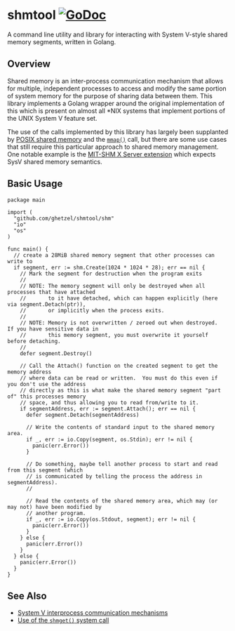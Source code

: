# shmtool [![GoDoc](https://godoc.org/github.com/ghetzel/shmtool?status.svg)](https://godoc.org/github.com/ghetzel/shmtool/shm)

A command line utility and library for interacting with System V-style shared memory segments, written in Golang.

## Overview
Shared memory is an inter-process communication mechanism that allows for multiple, independent processes to access and modify the same portion of system memory for the purpose of sharing data between them.  This library implements a Golang wrapper around the original implementation of this which is present on almost all *NIX systems that implement portions of the UNIX System V feature set.

The use of the calls implemented by this library has largely been supplanted by [POSIX shared memory](http://man7.org/linux/man-pages/man7/shm_overview.7.html) and the [`mmap()`](http://man7.org/linux/man-pages/man2/mmap.2.html) call, but there are some use cases that still require this particular approach to shared memory management.  One notable example is the [MIT-SHM X Server extension](https://www.x.org/releases/X11R7.7/doc/xextproto/shm.html) which expects SysV shared memory semantics.

## Basic Usage

```golang
package main

import (
  "github.com/ghetzel/shmtool/shm"
  "io"
  "os"
)

func main() {
  // create a 28MiB shared memory segment that other processes can write to
  if segment, err := shm.Create(1024 * 1024 * 28); err == nil {
    // Mark the segment for destruction when the program exits
    //
    // NOTE: The memory segment will only be destroyed when all processes that have attached
    //       to it have detached, which can happen explicitly (here via segment.Detach(ptr)),
    //       or implicitly when the process exits.
    //
    // NOTE: Memory is not overwritten / zeroed out when destroyed.  If you have sensitive data in
    //       this memory segment, you must overwrite it yourself before detaching.
    //
    defer segment.Destroy()

    // Call the Attach() function on the created segment to get the memory address
    // where data can be read or written.  You must do this even if you don't use the address
    // directly as this is what make the shared memory segment "part of" this processes memory
    // space, and thus allowing you to read from/write to it.
    if segmentAddress, err := segment.Attach(); err == nil {
      defer segment.Detach(segmentAddress)

      // Write the contents of standard input to the shared memory area.
      if _, err := io.Copy(segment, os.Stdin); err != nil {
        panic(err.Error())
      }

      // Do something, maybe tell another process to start and read from this segment (which
      // is communicated by telling the process the address in segmentAddress).
      //

      // Read the contents of the shared memory area, which may (or may not) have been modified by
      // another program.
      if _, err := io.Copy(os.Stdout, segment); err != nil {
        panic(err.Error())
      }
    } else {
      panic(err.Error())
    }
  } else {
    panic(err.Error())
  }
}
```

## See Also

* [System V interprocess communication mechanisms](http://man7.org/linux/man-pages/man7/svipc.7.html)
* [Use of the `shmget()` system call](http://man7.org/linux/man-pages/man2/shmget.2.html)

